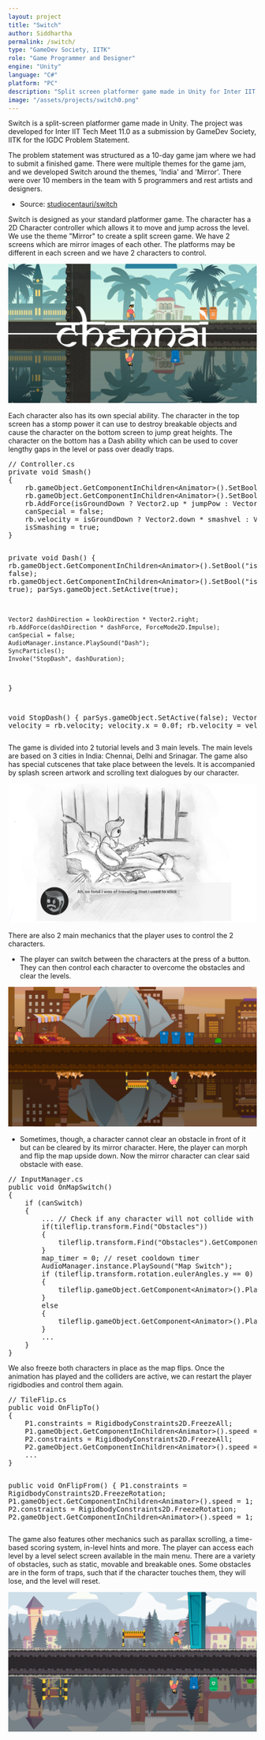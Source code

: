 ```yaml
---
layout: project
title: "Switch"
author: Siddhartha
permalink: /switch/
type: "GameDev Society, IITK"
role: "Game Programmer and Designer"
engine: "Unity"
language: "C#"
platform: "PC"
description: "Split screen platformer game made in Unity for Inter IIT Tech Meet 11.0 problem statement by IGDC. Led 10+ members in the production of the game and coded the stomp, dash and map morphing mechanics."
image: "/assets/projects/switch0.png"
---
```


Switch is a split-screen platformer game made in Unity. The project was developed for Inter IIT Tech Meet 11.0 as a submission by GameDev Society, IITK for the IGDC Problem Statement. 

The problem statement was structured as a 10-day game jam where we had to submit a finished game. There were multiple themes for the game jam, and we developed Switch around the themes, 'India' and 'Mirror'. There were over 10 members in the team with 5 programmers and rest artists and designers.

- Source: <a href="https://github.com/studiocentauri/switch">studiocentauri/switch</a>

Switch is designed as your standard platformer game. The character has a 2D Character controller which allows it to move and jump across the level. We use the theme "Mirror" to create a split screen game. We have 2 screens which are mirror images of each other. The platforms may be different in each screen and we have 2 characters to control.

<img class="article-screenshot" src="/assets/projects/switch2.png" alt=""/>

Each character also has its own special ability. The character in the top screen has a stomp power it can use to destroy breakable objects and cause the character on the bottom screen to jump great heights. The character on the bottom has a Dash ability which can be used to cover lengthy gaps in the level or pass over deadly traps. 

<div class="code-container">
<pre class="code-block">
// Controller.cs
private void Smash()
{
    rb.gameObject.GetComponentInChildren&lt;Animator&gt;().SetBool("isJump", false);
    rb.gameObject.GetComponentInChildren&lt;Animator&gt;().SetBool("isSmash", true);
    rb.AddForce(isGroundDown ? Vector2.up * jumpPow : Vector2.down * jumpPow);
    canSpecial = false;
    rb.velocity = isGroundDown ? Vector2.down * smashvel : Vector2.up * smashvel;
    isSmashing = true;
}

private void Dash()
{
    rb.gameObject.GetComponentInChildren&lt;Animator&gt;().SetBool("isJump", false);
    rb.gameObject.GetComponentInChildren&lt;Animator&gt;().SetBool("isSmash", true);
    parSys.gameObject.SetActive(true);
    
    Vector2 dashDirection = lookDirection * Vector2.right;
    rb.AddForce(dashDirection * dashForce, ForceMode2D.Impulse);
    canSpecial = false;
    AudioManager.instance.PlaySound("Dash");
    SyncParticles();
    Invoke("StopDash", dashDuration);
}

void StopDash()
{
    parSys.gameObject.SetActive(false);
    Vector2 velocity = rb.velocity;
    velocity.x = 0.0f;
    rb.velocity = velocity;
}
</pre>
</div>


The game is divided into 2 tutorial levels and 3 main levels. The main levels are based on 3 cities in India: Chennai, Delhi and Srinagar. The game also has special cutscenes that take place between the levels. It is accompanied by splash screen artwork and scrolling text dialogues by our character.

<img class="article-screenshot" src="/assets/projects/switch1.png" alt=""/>

There are also 2 main mechanics that the player uses to control the 2 characters. 
- The player can switch between the characters at the press of a button. They can then control each character to overcome the obstacles and clear the levels. 

<img class="article-screenshot" src="/assets/projects/switch3.png" alt=""/>

- Sometimes, though, a character cannot clear an obstacle in front of it but can be cleared by its mirror character. Here, the player can morph and flip the map upside down. Now the mirror character can clear said obstacle with ease.

<div class="code-container">
<pre class="code-block">
// InputManager.cs
public void OnMapSwitch()
{
    if (canSwitch)
    {
        ... // Check if any character will not collide with map if it flips
        if(tileflip.transform.Find("Obstacles"))
        {
            tileflip.transform.Find("Obstacles").GetComponent&lt;FixRigidBodies&gt;().SwapGravity();
        }
        map_timer = 0; // reset cooldown timer
        AudioManager.instance.PlaySound("Map Switch");
        if (tileflip.transform.rotation.eulerAngles.y == 0)
        {
            tileflip.gameObject.GetComponent&lt;Animator&gt;().Play("TileFlipTo");
        }
        else
        {
            tileflip.gameObject.GetComponent&lt;Animator&gt;().Play("TileFlipFrom");
        }
        ...
    }
}
</pre>
</div>

We also freeze both characters in place as the map flips. Once the animation has played and the colliders are active, we can restart the player rigidbodies and control them again.

<div class="code-container">
<pre class="code-block">
// TileFlip.cs
public void OnFlipTo()
{
    P1.constraints = RigidbodyConstraints2D.FreezeAll;        
    P1.gameObject.GetComponentInChildren&lt;Animator&gt;().speed = 0;
    P2.constraints = RigidbodyConstraints2D.FreezeAll;        
    P2.gameObject.GetComponentInChildren&lt;Animator&gt;().speed = 0;
    ...
}

public void OnFlipFrom()
{
    P1.constraints = RigidbodyConstraints2D.FreezeRotation;
    P1.gameObject.GetComponentInChildren&lt;Animator&gt;().speed = 1;
    P2.constraints = RigidbodyConstraints2D.FreezeRotation;
    P2.gameObject.GetComponentInChildren&lt;Animator&gt;().speed = 1;
    ...
}
</pre>
</div>

The game also features other mechanics such as parallax scrolling, a time-based scoring system, in-level hints and more. The player can access each level by a level select screen available in the main menu. There are a variety of obstacles, such as static, movable and breakable ones. Some obstacles are in the form of traps, such that if the character touches them, they will lose, and the level will reset.

<img class="article-screenshot" src="/assets/projects/switch4.png" alt=""/>
